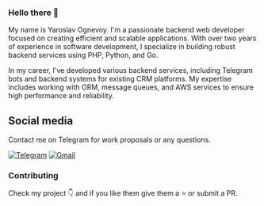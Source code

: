 ### Hello there :wave:

My name is Yaroslav Ognevoy. I'm a passionate backend web developer focused on creating efficient and scalable applications. With over two years of experience in software development, I specialize in building robust backend services using PHP, Python, and Go.

In my career, I've developed various backend services, including Telegram bots and backend systems for existing CRM platforms. My expertise includes working with ORM, message queues, and AWS services to ensure high performance and reliability.

## Social media
Contact me on Telegram for work proposals or any questions.

[![Telegram](https://img.shields.io/badge/Telegram-blue?style=for-the-badge&logo=telegram&logoColor=white)](https://t.me/YaroslavOgnevoy)
[![Gmail](https://img.shields.io/badge/Gmail-D14836?style=for-the-badge&logo=gmail&logoColor=white)](https://t.me/YaroslavOgnevoy)

### Contributing

Check my project :point_down: and if you like them give them a :star: or submit a PR.
